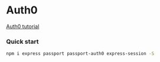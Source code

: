 # Auth0
[Auth0 tutorial](https://auth0.com/docs/quickstart/webapp/nodejs/01-login#configure-auth0)


### Quick start

```sh
npm i express passport passport-auth0 express-session -S
```
